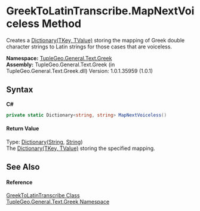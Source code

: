 # GreekToLatinTranscribe.MapNextVoiceless Method 
 

Creates a <a href="http://msdn2.microsoft.com/en-us/library/xfhwa508" target="_blank">Dictionary(TKey, TValue)</a> storing the mapping of Greek double character strings to Latin strings for those cases that are voiceless.

**Namespace:**&nbsp;<a href="N_TupleGeo_General_Text_Greek">TupleGeo.General.Text.Greek</a><br />**Assembly:**&nbsp;TupleGeo.General.Text.Greek (in TupleGeo.General.Text.Greek.dll) Version: 1.0.1.35959 (1.0.1)

## Syntax

**C#**<br />
``` C#
private static Dictionary<string, string> MapNextVoiceless()
```


#### Return Value
Type: <a href="http://msdn2.microsoft.com/en-us/library/xfhwa508" target="_blank">Dictionary</a>(<a href="http://msdn2.microsoft.com/en-us/library/s1wwdcbf" target="_blank">String</a>, <a href="http://msdn2.microsoft.com/en-us/library/s1wwdcbf" target="_blank">String</a>)<br />The <a href="http://msdn2.microsoft.com/en-us/library/xfhwa508" target="_blank">Dictionary(TKey, TValue)</a> storing the specified mapping.

## See Also


#### Reference
<a href="T_TupleGeo_General_Text_Greek_GreekToLatinTranscribe">GreekToLatinTranscribe Class</a><br /><a href="N_TupleGeo_General_Text_Greek">TupleGeo.General.Text.Greek Namespace</a><br />